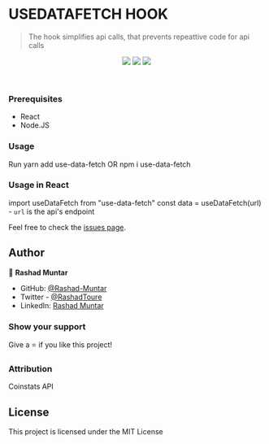 # USEDATAFETCH HOOK

> The hook simplifies api calls, that prevents repeattive code for api calls

<p align="center">
    <a href="https://www.javascript.com/" alt="JS">
        <img src="https://img.shields.io/badge/javaScript-ES6-yellow" /></a>
    <a href="https://webpack.js.org//" alt="Webpack">
        <img src="https://img.shields.io/badge/Webpack.js-5.21.2-blue" /></a>
    <a href="[https://eslint.org/](https://www.typescriptlang.org/)" alt="typescript">
        <img src="https://img.shields.io/badge/ts-typescript-blue" /></a>
  
</p>

<br/>

### Prerequisites

- React
- Node.JS

### Usage

Run
yarn add use-data-fetch
OR
npm i use-data-fetch

### Usage in React

import useDataFetch from "use-data-fetch"
const data = useDataFetch(url) - `url` is the api's endpoint

Feel free to check the [issues page](https://github.com/Rashad-Muntar/useDataHook/issues).

## Author

👤 **Rashad Muntar**

- GitHub: [@Rashad-Muntar](https://github.com/Rashad-Muntar)
- Twitter - [@RashadToure](https://twitter.com/RashadToure)
- LinkedIn: [Rashad Muntar](https://www.linkedin.com/in/rashad-muntar/)

### Show your support

Give a ⭐️ if you like this project!

### Attribution

Coinstats API

## License

This project is licensed under the MIT License
